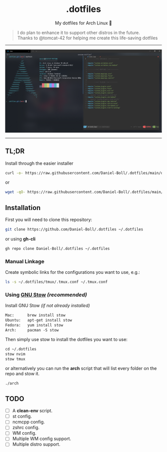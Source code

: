 # <h1 align="center">.dotfiles</h1>

<p align="center">
My dotfiles for Arch Linux 🐧
</p>

> I do plan to enhance it to support other distros in the future.<br>
> Thanks to @tomcat-42 for helping me create this life-saving dotfiles

---

<p align="center">
<img src="https://github.com/Daniel-Boll/.dotfiles/blob/main/.images/screenshot.png" width=800>
</p>

---

## TL;DR

Install through the easier installer

```bash
curl -o- https://raw.githubusercontent.com/Daniel-Boll/.dotfiles/main/dotfiles.sh | bash
```
or
```bash
wget -qO- https://raw.githubusercontent.com/Daniel-Boll/.dotfiles/main/dotfiles.sh | bash
```

## Installation

First you will need to clone this repository:

```bash
git clone https://github.com/Daniel-Boll/.dotfiles ~/.dotfiles
```

or using **gh-cli**

```bash
gh repo clone Daniel-Boll/.dotfiles ~/.dotfiles
```

### Manual Linkage

Create symbolic links for the configurations you want to use, e.g.:

```bash
ls -s ~/.dotfiles/tmux/.tmux.conf ~/.tmux.conf
```

### Using [GNU Stow](https://www.gnu.org/software/stow/) _(recommended)_
Install GNU Stow _(if not already installed)_

    Mac:      brew install stow
    Ubuntu:   apt-get install stow
    Fedora:   yum install stow
    Arch:     pacman -S stow

Then simply use stow to install the dotfiles you want to use:
```
cd ~/.dotfiles
stow nvim
stow tmux
```

or alternatively you can run the **arch** script that will list every folder on the repo and stow it.

```
./arch
```

## TODO

- [ ] A **clean-env** script.
- [ ] st config.
- [ ] ncmcpp config.
- [ ] zshrc config.
- [ ] WM config.
- [ ] Multiple WM config support.
- [ ] Multiple distro support.
